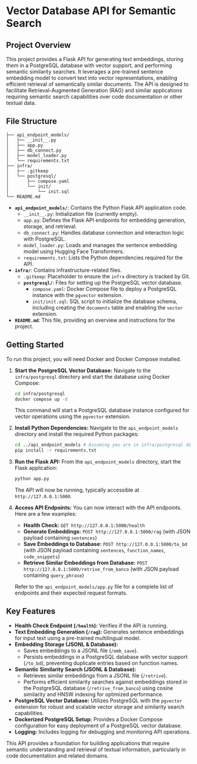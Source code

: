 # Vector Database API for Semantic Search

## Project Overview

This project provides a Flask API for generating text embeddings, storing them in a PostgreSQL database with vector support, and performing semantic similarity searches. It leverages a pre-trained sentence embedding model to convert text into vector representations, enabling efficient retrieval of semantically similar documents. The API is designed to facilitate Retrieval-Augmented Generation (RAG) and similar applications requiring semantic search capabilities over code documentation or other textual data.

## File Structure

```
├── api_endpoint_models/
│   ├── __init__.py
│   ├── app.py
│   ├── db_connect.py
│   ├── model_loader.py
│   └── requirements.txt
├── infra/
│   ├── .gitkeep
│   └── postgresql/
│       ├── compose.yaml
│       └── init/
│           └── init.sql
└── README.md
```

-   **`api_endpoint_models/`**: Contains the Python Flask API application code.
    -   `__init__.py`:  Initialization file (currently empty).
    -   `app.py`: Defines the Flask API endpoints for embedding generation, storage, and retrieval.
    -   `db_connect.py`:  Handles database connection and interaction logic with PostgreSQL.
    -   `model_loader.py`:  Loads and manages the sentence embedding model using Hugging Face Transformers.
    -   `requirements.txt`: Lists the Python dependencies required for the API.
-   **`infra/`**:  Contains infrastructure-related files.
    -   `.gitkeep`:  Placeholder to ensure the `infra` directory is tracked by Git.
    -   **`postgresql/`**:  Files for setting up the PostgreSQL vector database.
        -   `compose.yaml`:  Docker Compose file to deploy a PostgreSQL instance with the `pgvector` extension.
        -   `init/init.sql`:  SQL script to initialize the database schema, including creating the `documents` table and enabling the `vector` extension.
-   **`README.md`**:  This file, providing an overview and instructions for the project.

## Getting Started

To run this project, you will need Docker and Docker Compose installed.

1.  **Start the PostgreSQL Vector Database:**
    Navigate to the `infra/postgresql` directory and start the database using Docker Compose:

    ```bash
    cd infra/postgresql
    docker compose up -d
    ```

    This command will start a PostgreSQL database instance configured for vector operations using the `pgvector` extension.

2.  **Install Python Dependencies:**
    Navigate to the `api_endpoint_models` directory and install the required Python packages:

    ```bash
    cd ../api_endpoint_models # Assuming you are in infra/postgresql directory
    pip install -r requirements.txt
    ```

3.  **Run the Flask API:**
    From the `api_endpoint_models` directory, start the Flask application:

    ```bash
    python app.py
    ```

    The API will now be running, typically accessible at `http://127.0.0.1:5000`.

4.  **Access API Endpoints:**
    You can now interact with the API endpoints. Here are a few examples:

    -   **Health Check:** `GET http://127.0.0.1:5000/health`
    -   **Generate Embeddings:** `POST http://127.0.0.1:5000/rag` (with JSON payload containing `sentences`)
    -   **Save Embeddings to Database:** `POST http://127.0.0.1:5000/to_bd` (with JSON payload containing `sentences`, `function_names`, `code_snippets`)
    -   **Retrieve Similar Embeddings from Database:** `POST http://127.0.0.1:5000/retrive_from_banco` (with JSON payload containing `query_phrase`)

    Refer to the `api_endpoint_models/app.py` file for a complete list of endpoints and their expected request formats.

## Key Features

*   **Health Check Endpoint (`/health`):**  Verifies if the API is running.
*   **Text Embedding Generation (`/rag`):**  Generates sentence embeddings for input text using a pre-trained multilingual model.
*   **Embedding Storage (JSONL & Database):**
    *   Saves embeddings to a JSONL file (`/emb_save`).
    *   Persists embeddings in a PostgreSQL database with vector support (`/to_bd`), preventing duplicate entries based on function names.
*   **Semantic Similarity Search (JSONL & Database):**
    *   Retrieves similar embeddings from a JSONL file (`/retrive`).
    *   Performs efficient similarity searches against embeddings stored in the PostgreSQL database (`/retrive_from_banco`) using cosine similarity and HNSW indexing for optimized performance.
*   **PostgreSQL Vector Database:** Utilizes PostgreSQL with the `pgvector` extension for robust and scalable vector storage and similarity search capabilities.
*   **Dockerized PostgreSQL Setup:** Provides a Docker Compose configuration for easy deployment of a PostgreSQL vector database.
*   **Logging:** Includes logging for debugging and monitoring API operations.

This API provides a foundation for building applications that require semantic understanding and retrieval of textual information, particularly in code documentation and related domains.
